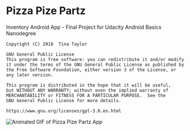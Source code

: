 # Pizza Pize Partz
Inventory Android App - Final Project for Udacity Android Basics Nanodegree

    Copyright (C) 2018  Tina Taylor
   
    GNU General Public License
    This program is free software: you can redistribute it and/or modify
    it under the terms of the GNU General Public License as published by
    the Free Software Foundation, either version 3 of the License, or
    any later version.

    This program is distributed in the hope that it will be useful,
    but WITHOUT ANY WARRANTY; without even the implied warranty of
    MERCHANTABILITY or FITNESS FOR A PARTICULAR PURPOSE.  See the
    GNU General Public License for more details.
    
    https://www.gnu.org/licenses/gpl-3.0.en.html
    
    
   ![Animated GIF of Pizza Pize Partz App](https://user-images.githubusercontent.com/35104977/43400504-e025d692-93db-11e8-9b6e-582713a83f9b.gif "Animated GIF of Pizza Pize Partz App")
